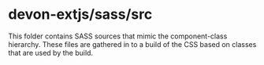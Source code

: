 # devon-extjs/sass/src

This folder contains SASS sources that mimic the component-class hierarchy. These files
are gathered in to a build of the CSS based on classes that are used by the build.
